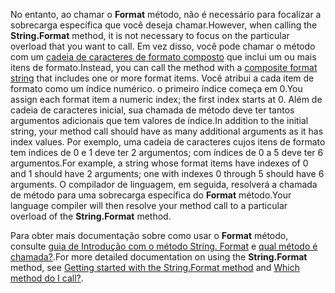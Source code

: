 
<span data-ttu-id="ef66f-101">No entanto, ao chamar o **Format** método, não é necessário para focalizar a sobrecarga específica que você deseja chamar.</span><span class="sxs-lookup"><span data-stu-id="ef66f-101">However, when calling the **String.Format** method, it is not necessary to focus on the particular overload that you want to call.</span></span> <span data-ttu-id="ef66f-102">Em vez disso, você pode chamar o método com um [cadeia de caracteres de formato composto](~/docs/standard/base-types/composite-formatting.md) que inclui um ou mais itens de formato.</span><span class="sxs-lookup"><span data-stu-id="ef66f-102">Instead, you can call the method with a [composite format string](~/docs/standard/base-types/composite-formatting.md) that includes one or more format items.</span></span> <span data-ttu-id="ef66f-103">Você atribui a cada item de formato como um índice numérico. o primeiro índice começa em 0.</span><span class="sxs-lookup"><span data-stu-id="ef66f-103">You assign each format item a numeric index; the first index starts at 0.</span></span> <span data-ttu-id="ef66f-104">Além de cadeia de caracteres inicial, sua chamada de método deve ter tantos argumentos adicionais que tem valores de índice.</span><span class="sxs-lookup"><span data-stu-id="ef66f-104">In addition to the initial string, your method call should have as many additional arguments as it has index values.</span></span> <span data-ttu-id="ef66f-105">Por exemplo, uma cadeia de caracteres cujos itens de formato tem índices de 0 e 1 deve ter 2 argumentos; com índices de 0 a 5 deve ter 6 argumentos.</span><span class="sxs-lookup"><span data-stu-id="ef66f-105">For example, a string whose format items have indexes of 0 and 1 should have 2 arguments; one with indexes 0 through 5 should have 6 arguments.</span></span> <span data-ttu-id="ef66f-106">O compilador de linguagem, em seguida, resolverá a chamada de método para uma sobrecarga específica do **Format** método.</span><span class="sxs-lookup"><span data-stu-id="ef66f-106">Your language compiler will then resolve your method call to a particular overload of the **String.Format** method.</span></span>   
 
<span data-ttu-id="ef66f-107">Para obter mais documentação sobre como usar o **Format** método, consulte [guia de Introdução com o método String. Format](#Starting) e [qual método é chamada?](#FTaskList).</span><span class="sxs-lookup"><span data-stu-id="ef66f-107">For more detailed documentation on using the **String.Format** method, see [Getting started with the String.Format method](#Starting) and [Which method do I call?](#FTaskList).</span></span>    
